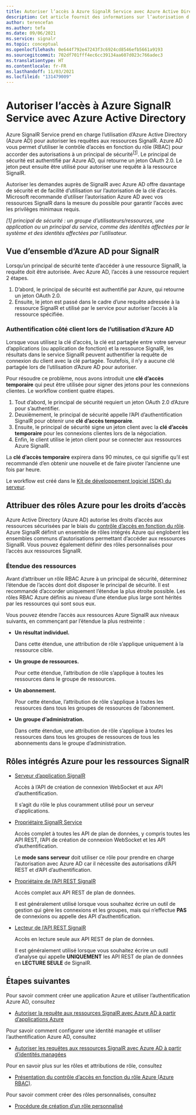 ```yaml
---
title: Autoriser l’accès à Azure SignalR Service avec Azure Active Directory
description: Cet article fournit des informations sur l’autorisation d’accès aux ressources Azure SignalR Service avec Azure Active Directory.
author: terencefan
ms.author: tefa
ms.date: 09/06/2021
ms.service: signalr
ms.topic: conceptual
ms.openlocfilehash: 0e644f792e47243f3c6924cd8546efb5661a9193
ms.sourcegitcommit: 702df701fff4ec6cc39134aa607d023c766adec3
ms.translationtype: HT
ms.contentlocale: fr-FR
ms.lasthandoff: 11/03/2021
ms.locfileid: "131479009"
---
```

# <a name="authorize-access-with-azure-active-directory-for-azure-signalr-service"></a>Autoriser l’accès à Azure SignalR Service avec Azure Active Directory

Azure SignalR Service prend en charge l’utilisation d’Azure Active Directory (Azure AD) pour autoriser les requêtes aux ressources SignalR. Azure AD vous permet d’utiliser le contrôle d’accès en fonction du rôle (RBAC) pour accorder des autorisations à un principal de sécurité<sup>[<a href="#security-principal">1</a>]</sup>. Le principal de sécurité est authentifié par Azure AD, qui retourne un jeton OAuth 2.0. Le jeton peut ensuite être utilisé pour autoriser une requête à la ressource SignalR.

Autoriser les demandes auprès de SignalR avec Azure AD offre davantage de sécurité et de facilité d’utilisation sur l’autorisation de la clé d’accès. Microsoft recommande d’utiliser l’autorisation Azure AD avec vos ressources SignalR dans la mesure du possible pour garantir l’accès avec les privilèges minimaux requis.

<a id="security-principal"></a>
 *[1] principal de sécurité : un groupe d’utilisateurs/ressources, une application ou un principal du service, comme des identités affectées par le système et des identités affectées par l’utilisateur.*

## <a name="overview-of-azure-ad-for-signalr"></a>Vue d’ensemble d’Azure AD pour SignalR

Lorsqu’un principal de sécurité tente d’accéder à une ressource SignalR, la requête doit être autorisée. Avec Azure AD, l’accès à une ressource requiert 2 étapes. 

1. D’abord, le principal de sécurité est authentifié par Azure, qui retourne un jeton OAuth 2.0. 
2. Ensuite, le jeton est passé dans le cadre d’une requête adressée à la ressource SignalR et utilisé par le service pour autoriser l’accès à la ressource spécifiée.

### <a name="client-side-authentication-while-using-azure-ad"></a>Authentification côté client lors de l’utilisation d’Azure AD

Lorsque vous utilisez la clé d’accès, la clé est partagée entre votre serveur d’applications (ou application de fonction) et la ressource SignalR, les résultats dans le service SignalR peuvent authentifier la requête de connexion du client avec la clé partagée. Toutefois, il n’y a aucune clé partagée lors de l’utilisation d’Azure AD pour autoriser. 

Pour résoudre ce problème, nous avons introduit une **clé d’accès temporaire** qui peut être utilisée pour signer des jetons pour les connexions clientes. Le workflow contient quatre étapes.

1. Tout d’abord, le principal de sécurité requiert un jeton OAuth 2.0 d’Azure pour s’authentifier.
2. Deuxièmement, le principal de sécurité appelle l’API d’authentification SignalR pour obtenir une **clé d’accès temporaire**.
3. Ensuite, le principal de sécurité signe un jeton client avec la **clé d’accès temporaire** pour les connexions clientes lors de la négociation.
4. Enfin, le client utilise le jeton client pour se connecter aux ressources Azure SignalR.

La **clé d’accès temporaire** expirera dans 90 minutes, ce qui signifie qu’il est recommandé d’en obtenir une nouvelle et de faire pivoter l’ancienne une fois par heure. 

Le workflow est créé dans le [Kit de développement logiciel (SDK) du serveur](https://github.com/Azure/azure-signalr).

## <a name="assign-azure-roles-for-access-rights"></a>Attribuer des rôles Azure pour les droits d’accès

Azure Active Directory (Azure AD) autorise les droits d’accès aux ressources sécurisées par le biais du [contrôle d’accès en fonction du rôle](../role-based-access-control/overview.md). Azure SignalR définit un ensemble de rôles intégrés Azure qui englobent les ensembles communs d’autorisations permettant d’accéder aux ressources SignalR. Vous pouvez également définir des rôles personnalisés pour l’accès aux ressources SignalR.

### <a name="resource-scope"></a>Étendue des ressources

Avant d’attribuer un rôle RBAC Azure à un principal de sécurité, déterminez l’étendue de l’accès dont doit disposer le principal de sécurité. Il est recommandé d’accorder uniquement l’étendue la plus étroite possible. Les rôles RBAC Azure définis au niveau d’une étendue plus large sont hérités par les ressources qui sont sous eux.

Vous pouvez étendre l’accès aux ressources Azure SignalR aux niveaux suivants, en commençant par l’étendue la plus restreinte :

- **Un résultat individuel.** 

  Dans cette étendue, une attribution de rôle s’applique uniquement à la ressource cible.

- **Un groupe de ressources.** 

  Pour cette étendue, l’attribution de rôle s’applique à toutes les ressources dans le groupe de ressources.

- **Un abonnement.**

  Pour cette étendue, l’attribution de rôle s’applique à toutes les ressources dans tous les groupes de ressources de l’abonnement.

- **Un groupe d’administration.** 
  
  Dans cette étendue, une attribution de rôle s’applique à toutes les ressources dans tous les groupes de ressources de tous les abonnements dans le groupe d’administration.

## <a name="azure-built-in-roles-for-signalr-resources"></a>Rôles intégrés Azure pour les ressources SignalR

- [Serveur d’application SignalR](../role-based-access-control/built-in-roles.md#signalr-app-server-preview)

    Accès à l’API de création de connexion WebSocket et aux API d’authentification.
    
    Il s’agit du rôle le plus couramment utilisé pour un serveur d’applications.

- [Propriétaire SignalR Service](../role-based-access-control/built-in-roles.md#signalr-service-owner)

    Accès complet à toutes les API de plan de données, y compris toutes les API REST, l’API de création de connexion WebSocket et les API d’authentification.

    Le **mode sans serveur** doit utiliser ce rôle pour prendre en charge l’autorisation avec Azure AD car il nécessite des autorisations d’API REST et d’API d’authentification.

- [Propriétaire de l’API REST SignalR](../role-based-access-control/built-in-roles.md#signalr-rest-api-owner)

    Accès complet aux API REST de plan de données.

    Il est généralement utilisé lorsque vous souhaitez écrire un outil de gestion qui gère les connexions et les groupes, mais qui n’effectue **PAS** de connexions ou appelle des API d’authentification.

- [Lecteur de l’API REST SignalR](../role-based-access-control/built-in-roles.md#signalr-rest-api-reader)

    Accès en lecture seule aux API REST de plan de données.

    Il est généralement utilisé lorsque vous souhaitez écrire un outil d’analyse qui appelle **UNIQUEMENT** les API REST de plan de données en **LECTURE SEULE** de SignalR.

## <a name="next-steps"></a>Étapes suivantes

Pour savoir comment créer une application Azure et utiliser l’authentification Azure AD, consultez
- [Autoriser la requête aux ressources SignalR avec Azure AD à partir d’applications Azure](signalr-howto-authorize-application.md)

Pour savoir comment configurer une identité managée et utiliser l’authentification Azure AD, consultez
- [Autoriser les requêtes aux ressources SignalR avec Azure AD à partir d’identités managées](signalr-howto-authorize-managed-identity.md)

Pour en savoir plus sur les rôles et attributions de rôle, consultez 
- [Présentation du contrôle d’accès en fonction du rôle Azure (Azure RBAC)](../role-based-access-control/overview.md).

Pour savoir comment créer des rôles personnalisés, consultez 
- [Procédure de création d’un rôle personnalisé](../role-based-access-control/custom-roles.md#steps-to-create-a-custom-role)